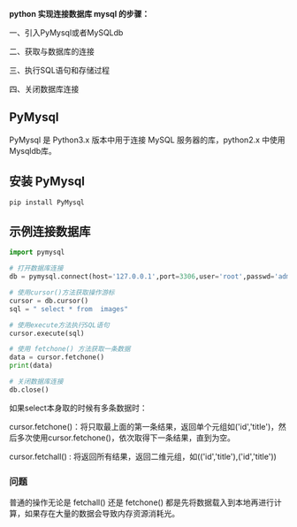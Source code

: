 

**python 实现连接数据库 mysql 的步骤：**

一、引入PyMysql或者MySQLdb

二、获取与数据库的连接

三、执行SQL语句和存储过程

四、关闭数据库连接



## PyMysql

PyMysql 是 Python3.x 版本中用于连接 MySQL 服务器的库，python2.x 中使用Mysqldb库。



## 安装 PyMysql

```shell
pip install PyMysql 
```



## 示例连接数据库

```python
import pymysql

# 打开数据库连接
db = pymysql.connect(host='127.0.0.1',port=3306,user='root',passwd='admin',db='glance',charset='utf8')

# 使用cursor()方法获取操作游标 
cursor = db.cursor()
sql = " select * from  images"

# 使用execute方法执行SQL语句 
cursor.execute(sql)

# 使用 fetchone() 方法获取一条数据 
data = cursor.fetchone()
print(data)

# 关闭数据库连接 
db.close()
```



如果select本身取的时候有多条数据时：

cursor.fetchone()：将只取最上面的第一条结果，返回单个元组如('id','title')，然后多次使用cursor.fetchone()，依次取得下一条结果，直到为空。

cursor.fetchall() : 将返回所有结果，返回二维元组，如(('id','title'),('id','title'))



### 问题

普通的操作无论是 fetchall() 还是 fetchone() 都是先将数据载入到本地再进行计算，如果存在大量的数据会导致内存资源消耗光。



[](https://www.cnblogs.com/kingron/p/13875223.html)
